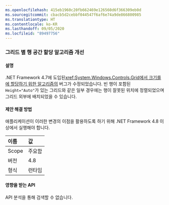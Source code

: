 ```yaml
---
ms.openlocfilehash: 415eb1960c20fb662469e126560d6f366309eb0d
ms.sourcegitcommit: cbacb5d2cebbf044547f6af6e74a9de866800985
ms.translationtype: HT
ms.contentlocale: ko-KR
ms.lasthandoff: 09/05/2020
ms.locfileid: "89497756"
---
```

### <a name="improvements-to-grid-star-rows-space-allocating-algorithm"></a>그리드 별 행 공간 할당 알고리즘 개선

#### <a name="details"></a>설명

.NET Framework 4.7에 도입된<xref:System.Windows.Controls.Grid>[에서 크기를 에 할당하기 위한  알고리즘의](https://github.com/Microsoft/dotnet/blob/master/Documentation/compatibility/wpf-grid-allocation-of-space-to-star-columns.md) 버그가 수정되었습니다.  빈 행이 포함된 <code>Height=&quot;Auto&quot;</code>가 있는 그리드와 같은 일부 경우에는 행이 잘못된 위치에 정렬되었으며 그리드 외부에 배치되었을 수 있습니다.

#### <a name="suggestion"></a>제안 해결 방법

애플리케이션이 이러한 변경의 이점을 활용하도록 하기 위해 .NET Framework 4.8 이상에서 실행해야 합니다.

| 이름    | 값       |
|:--------|:------------|
| Scope   |주요함|
|버전|4.8|
|형식|런타임|

#### <a name="affected-apis"></a>영향을 받는 API

API 분석을 통해 검색할 수 없습니다.

<!--

#### Affected APIs

Not detectable via API analysis.

-->
